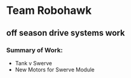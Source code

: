﻿# Team Robohawk
## off season drive systems work
### Summary of Work:
- Tank v Swerve
- New Motors for Swerve Module

